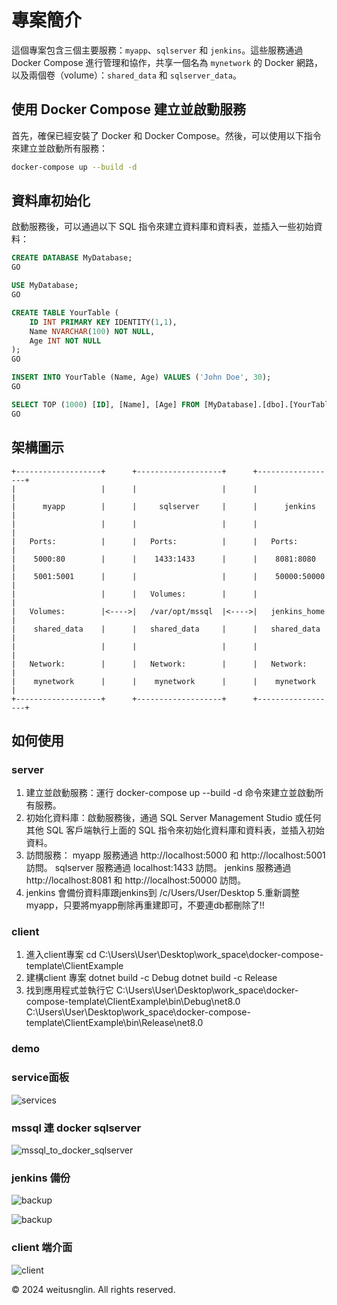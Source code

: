# 專案簡介

這個專案包含三個主要服務：`myapp`、`sqlserver` 和 `jenkins`。這些服務通過 Docker Compose 進行管理和協作，共享一個名為 `mynetwork` 的 Docker 網路，以及兩個卷（volume）：`shared_data` 和 `sqlserver_data`。

## 使用 Docker Compose 建立並啟動服務

首先，確保已經安裝了 Docker 和 Docker Compose。然後，可以使用以下指令來建立並啟動所有服務：

```sh
docker-compose up --build -d

```

## 資料庫初始化

啟動服務後，可以通過以下 SQL 指令來建立資料庫和資料表，並插入一些初始資料：

``` sql
CREATE DATABASE MyDatabase;
GO

USE MyDatabase;
GO

CREATE TABLE YourTable (
    ID INT PRIMARY KEY IDENTITY(1,1),
    Name NVARCHAR(100) NOT NULL,
    Age INT NOT NULL
);
GO

INSERT INTO YourTable (Name, Age) VALUES ('John Doe', 30);
GO

SELECT TOP (1000) [ID], [Name], [Age] FROM [MyDatabase].[dbo].[YourTable];
GO
```

## 架構圖示

```
+-------------------+      +-------------------+      +------------------+
|                   |      |                   |      |                  |
|      myapp        |      |     sqlserver     |      |      jenkins     |
|                   |      |                   |      |                  |
|   Ports:          |      |   Ports:          |      |   Ports:         |
|    5000:80        |      |    1433:1433      |      |    8081:8080     |
|    5001:5001      |      |                   |      |    50000:50000   |
|                   |      |   Volumes:        |      |                  |
|   Volumes:        |<---->|   /var/opt/mssql  |<---->|   jenkins_home   |
|    shared_data    |      |   shared_data     |      |   shared_data    |
|                   |      |                   |      |                  |
|   Network:        |      |   Network:        |      |   Network:       |
|    mynetwork      |      |    mynetwork      |      |    mynetwork     |
+-------------------+      +-------------------+      +------------------+
```


## 如何使用

### server

1. 建立並啟動服務：運行 docker-compose up --build -d 命令來建立並啟動所有服務。
2. 初始化資料庫：啟動服務後，通過 SQL Server Management Studio 或任何其他 SQL 客戶端執行上面的 SQL 指令來初始化資料庫和資料表，並插入初始資料。
3. 訪問服務：
myapp 服務通過 http://localhost:5000 和 http://localhost:5001 訪問。
sqlserver 服務通過 localhost:1433 訪問。
jenkins 服務通過 http://localhost:8081 和 http://localhost:50000 訪問。
4. jenkins 會備份資料庫跟jenkins到 /c/Users/User/Desktop
5.重新調整myapp，只要將myapp刪除再重建即可，不要連db都刪除了!!

### client

1. 進入client專案
    cd C:\Users\User\Desktop\work_space\docker-compose-template\ClientExample
2. 建構client 專案
    dotnet build -c Debug
    dotnet build -c Release
3. 找到應用程式並執行它
    C:\Users\User\Desktop\work_space\docker-compose-template\ClientExample\bin\Debug\net8.0
    C:\Users\User\Desktop\work_space\docker-compose-template\ClientExample\bin\Release\net8.0


### demo

### service面板

![services](https://github.com/weitsunglin/docker-compose-template/blob/main/demo/services%20panel.jpg)

### mssql 連 docker sqlserver

![mssql_to_docker_sqlserver](https://github.com/weitsunglin/docker-compose-template/blob/main/demo/mssql%20to%20docker%20sqlserver.jpg)

### jenkins 備份

![backup](https://github.com/weitsunglin/docker-compose-template/blob/main/demo/jenkins%20%20backup1.jpg)

![backup](https://github.com/weitsunglin/docker-compose-template/blob/main/demo/jenkins%20%20backup2.jpg)

### client 端介面

![client](https://github.com/weitsunglin/docker-compose-template/blob/main/demo/client.jpg)

© 2024 weitusnglin. All rights reserved.